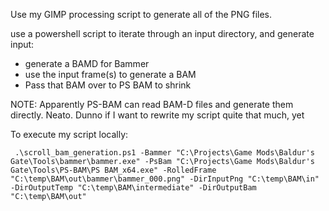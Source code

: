 Use my GIMP processing script to generate all of the PNG files.

use a powershell script to iterate through an input directory, and generate input:

- generate a BAMD for Bammer
- use the input frame(s) to generate a BAM
- Pass that BAM over to PS BAM to shrink

NOTE: Apparently PS-BAM can read BAM-D files and generate them directly. Neato. Dunno if I want to rewrite my script quite that much, yet



To execute my script locally:

```
 .\scroll_bam_generation.ps1 -Bammer "C:\Projects\Game Mods\Baldur's Gate\Tools\bammer\bammer.exe" -PsBam "C:\Projects\Game Mods\Baldur's Gate\Tools\PS-BAM\PS BAM_x64.exe" -RolledFrame "C:\temp\BAM\out\bammer\bammer_000.png" -DirInputPng "C:\temp\BAM\in" -DirOutputTemp "C:\temp\BAM\intermediate" -DirOutputBam "C:\temp\BAM\out"
```
